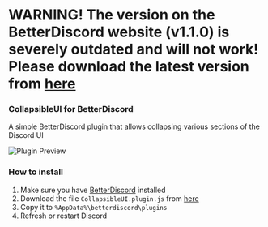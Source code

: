 # WARNING! The version on the BetterDiscord website (v1.1.0) is severely outdated and will not work! Please download the latest version from [here](https://github.com/programmer2514/BetterDiscord-CollapsibleUI/releases/latest)

### CollapsibleUI for BetterDiscord
A simple BetterDiscord plugin that allows collapsing various sections of the Discord UI

![Plugin Preview](https://user-images.githubusercontent.com/43104632/149331593-927b0987-69bc-4254-b709-963c4c38aa60.gif)


### How to install
1) Make sure you have [BetterDiscord](https://betterdiscord.app/) installed
2) Download the file `CollapsibleUI.plugin.js` from [here](https://github.com/programmer2514/BetterDiscord-CollapsibleUI/releases/latest)
3) Copy it to `%AppData%\betterdiscord\plugins`
4) Refresh or restart Discord
